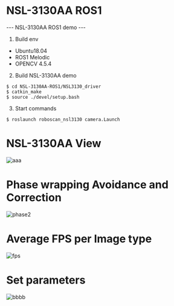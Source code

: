 # NSL-3130AA ROS1
--- NSL-3130AA ROS1 demo ---

1. Build env
 - Ubuntu18.04
 - ROS1 Melodic
 - OPENCV 4.5.4
 
 
2. Build NSL-3130AA demo
```
$ cd NSL-3130AA-ROS1/NSL3130_driver
$ catkin_make
$ source ./devel/setup.bash
```
 
3. Start commands
```
$ roslaunch roboscan_nsl3130 camera.Launch
```

# NSL-3130AA View

 ![aaa](https://user-images.githubusercontent.com/106071093/226831747-71e4c269-0fa9-483a-b781-78ac131eaf6b.png)

# Phase wrapping Avoidance and Correction

  ![phase2](https://github.com/nano-roboscan/NSL-3130AA-ROS2/assets/106071093/4a134327-213f-4558-9fa7-47de543866c9)

# Average FPS per Image type

  ![fps](https://github.com/nano-roboscan/NSL-3130AA-ROS2/assets/106071093/532178f4-23ac-4eee-ae8d-a4f8fb03b747)


# Set parameters
![bbbb](https://user-images.githubusercontent.com/106071093/226831796-d487fc42-5ae4-40c4-b5f9-e4f18af08d7c.png)



 
 
 
